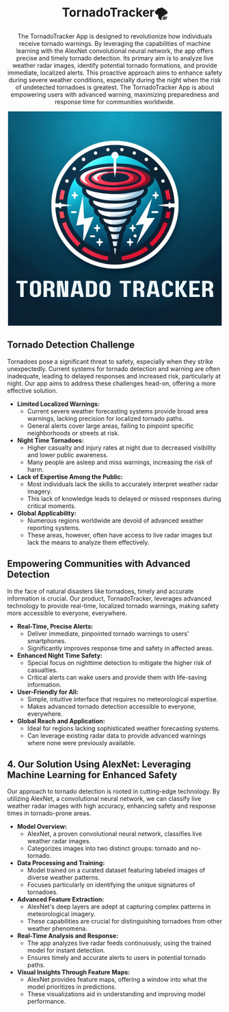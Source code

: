 <div align="center">
  <h1>TornadoTracker🌪️</h1>
  <p>The TornadoTracker App is designed to revolutionize how individuals receive tornado warnings. By leveraging the capabilities of machine learning with the AlexNet convolutional neural network, the app offers precise and timely tornado detection. Its primary aim is to analyze live weather radar images, identify potential tornado formations, and provide immediate, localized alerts. This proactive approach aims to enhance safety during severe weather conditions, especially during the night when the risk of undetected tornadoes is greatest. The TornadoTracker App is about empowering users with advanced warning, maximizing preparedness and response time for communities worldwide.</p>
</div>

<div align="center"> <img src="https://github.com/cam-alvarez/tornado-tracker/blob/main/assets/Tornadotrackerlogo.png"> </div>

## Tornado Detection Challenge
Tornadoes pose a significant threat to safety, especially when they strike unexpectedly. Current systems for tornado detection and warning are often inadequate, leading to delayed responses and increased risk, particularly at night. Our app aims to address these challenges head-on, offering a more effective solution.

- **Limited Localized Warnings:** 
  - Current severe weather forecasting systems provide broad area warnings, lacking precision for localized tornado paths.
  - General alerts cover large areas, failing to pinpoint specific neighborhoods or streets at risk.
- **Night Time Tornadoes:** 
  - Higher casualty and injury rates at night due to decreased visibility and lower public awareness.
  - Many people are asleep and miss warnings, increasing the risk of harm.
- **Lack of Expertise Among the Public:** 
  - Most individuals lack the skills to accurately interpret weather radar imagery.
  - This lack of knowledge leads to delayed or missed responses during critical moments.
- **Global Applicability:** 
  - Numerous regions worldwide are devoid of advanced weather reporting systems.
  - These areas, however, often have access to live radar images but lack the means to analyze them effectively.

## Empowering Communities with Advanced Detection
In the face of natural disasters like tornadoes, timely and accurate information is crucial. Our product, TornadoTracker, leverages advanced technology to provide real-time, localized tornado warnings, making safety more accessible to everyone, everywhere.

- **Real-Time, Precise Alerts:** 
  - Deliver immediate, pinpointed tornado warnings to users' smartphones.
  - Significantly improves response time and safety in affected areas.
- **Enhanced Night Time Safety:** 
  - Special focus on nighttime detection to mitigate the higher risk of casualties.
  - Critical alerts can wake users and provide them with life-saving information.
- **User-Friendly for All:** 
  - Simple, intuitive interface that requires no meteorological expertise.
  - Makes advanced tornado detection accessible to everyone, everywhere.
- **Global Reach and Application:** 
  - Ideal for regions lacking sophisticated weather forecasting systems.
  - Can leverage existing radar data to provide advanced warnings where none were previously available.

## 4. Our Solution Using AlexNet: Leveraging Machine Learning for Enhanced Safety
Our approach to tornado detection is rooted in cutting-edge technology. By utilizing AlexNet, a convolutional neural network, we can classify live weather radar images with high accuracy, enhancing safety and response times in tornado-prone areas.

- **Model Overview:** 
  - AlexNet, a proven convolutional neural network, classifies live weather radar images.
  - Categorizes images into two distinct groups: tornado and no-tornado.
- **Data Processing and Training:** 
  - Model trained on a curated dataset featuring labeled images of diverse weather patterns.
  - Focuses particularly on identifying the unique signatures of tornadoes.
- **Advanced Feature Extraction:** 
  - AlexNet's deep layers are adept at capturing complex patterns in meteorological imagery.
  - These capabilities are crucial for distinguishing tornadoes from other weather phenomena.
- **Real-Time Analysis and Response:** 
  - The app analyzes live radar feeds continuously, using the trained model for instant detection.
  - Ensures timely and accurate alerts to users in potential tornado paths.
- **Visual Insights Through Feature Maps:** 
  - AlexNet provides feature maps, offering a window into what the model prioritizes in predictions.
  - These visualizations aid in understanding and improving model performance.
